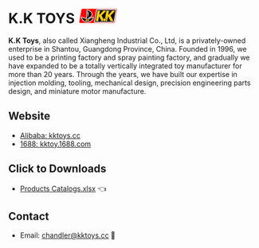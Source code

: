 
# K.K TOYS  ![logo](https://github.com/kktoys/kktoys/blob/master/appendix/logo.png?raw=true)

**K.K Toys**, also called Xiangheng Industrial Co., Ltd, is a privately-owned enterprise in Shantou, Guangdong Province, China. Founded in 1996, we used to be a printing factory and spray painting factory, and gradually we have expanded to be a totally vertically integrated toy manufacturer for more than 20 years. Through the years, we have built our expertise in injection molding, tooling, mechanical design, precision engineering parts design, and miniature motor manufacture.

## Website
- [Alibaba: kktoys.cc](http://kktoys.cc) 
- [1688: kktoy.1688.com](http://kktoys.1688.com)

## Click to Downloads
- [Products Catalogs.xlsx](http://120.76.130.21:38888/KKTOYS_Products.xlsx) 👈

## Contact
- Email: chandler@kktoys.cc 💬



<!--
**kktoys/kktoys** is a ✨ _special_ ✨ repository because its `README.md` (this file) appears on your GitHub profile.

Here are some ideas to get you started:

- 🔭 I’m currently working on ...
- 🌱 I’m currently learning ...
- 👯 I’m looking to collaborate on ...
- 🤔 I’m looking for help with ...
- 💬 Ask me about ...
- 📫 How to reach me: ...
- 😄 Pronouns: ...
- ⚡ Fun fact: ...
-->
